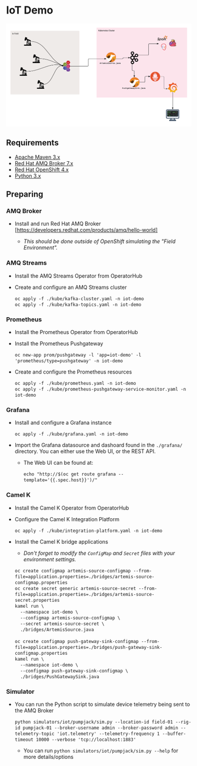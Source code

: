 # IoT Demo

![Demo Architecture](./images/demo_architecture.png)

## Requirements

- [Apache Maven 3.x](http://maven.apache.org)
- [Red Hat AMQ Broker 7.x](https://developers.redhat.com/products/amq/overview)
- [Red Hat OpenShift 4.x](https://developers.redhat.com/products/openshift/getting-started)
- [Python 3.x](https://www.python.org/downloads/)

## Preparing

### AMQ Broker

- Install and run Red Hat AMQ Broker [https://developers.redhat.com/products/amq/hello-world]

  - _This should be done outside of OpenShift simulating the "Field Environment"._

### AMQ Streams

- Install the AMQ Streams Operator from OperatorHub

- Create and configure an AMQ Streams cluster

  ```
  oc apply -f ./kube/kafka-cluster.yaml -n iot-demo
  oc apply -f ./kube/kafka-topics.yaml -n iot-demo
  ```

### Prometheus

- Install the Prometheus Operator from OperatorHub

- Install the Prometheus Pushgateway

  ```
  oc new-app prom/pushgateway -l 'app=iot-demo' -l 'prometheus/type=pushgateway' -n iot-demo
  ```

- Create and configure the Prometheus resources

  ```
  oc apply -f ./kube/prometheus.yaml -n iot-demo
  oc apply -f ./kube/prometheus-pushgateway-service-monitor.yaml -n iot-demo
  ```

### Grafana

- Install and configure a Grafana instance

  ```
  oc apply -f ./kube/grafana.yaml -n iot-demo
  ```

- Import the Grafana datasource and dashoard found in the `./grafana/` directory. You can either use the Web UI, or the REST API.

  - The Web UI can be found at:

    ```
    echo "http://$(oc get route grafana --template='{{.spec.host}}')/"
    ```

### Camel K

- Install the Camel K Operator from OperatorHub

- Configure the Camel K Integration Platform

  ```
  oc apply -f ./kube/integration-platform.yaml -n iot-demo
  ```

- Install the Camel K bridge applications

  - _Don't forget to modify the `ConfigMap` and `Secret` files with your environment settings._

  ```
  oc create configmap artemis-source-configmap --from-file=application.properties=./bridges/artemis-source-configmap.properties
  oc create secret generic artemis-source-secret --from-file=application.properties=./bridges/artemis-source-secret.properties
  kamel run \
    --namespace iot-demo \
    --configmap artemis-source-configmap \
    --secret artemis-source-secret \
    ./bridges/ArtemisSource.java

  oc create configmap push-gateway-sink-configmap --from-file=application.properties=./bridges/push-gateway-sink-configmap.properties
  kamel run \
    --namespace iot-demo \
    --configmap push-gateway-sink-configmap \
    ./bridges/PushGatewaySink.java
  ```

### Simulator

- You can run the Python script to simulate device telemetry being sent to the AMQ Broker

  ```
  python simulators/iot/pumpjack/sim.py --location-id field-01 --rig-id pumpjack-01 --broker-username admin --broker-password admin --telemetry-topic 'iot.telemetry' --telemetry-frequency 1 --buffer-timeout 10000 --verbose 'tcp://localhost:1883'
  ```

  - You can run `python simulators/iot/pumpjack/sim.py --help` for more details/options
